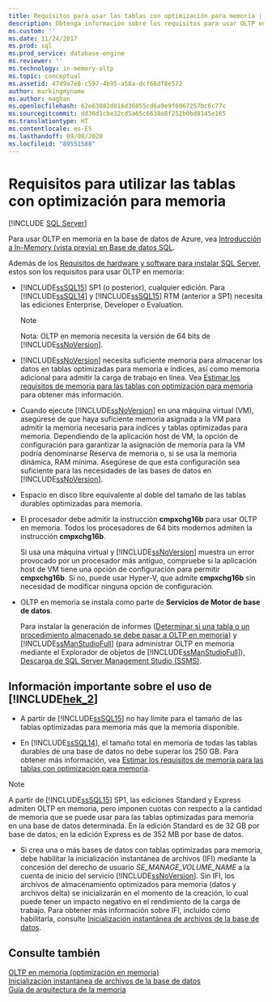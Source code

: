 ```yaml
---
title: Requisitos para usar las tablas con optimización para memoria | Microsoft Docs
description: Obtenga información sobre los requisitos para usar OLTP en memoria, como la versión de SQL Database, consideraciones sobre memoria y almacenamiento, y la instalación.
ms.custom: ''
ms.date: 11/24/2017
ms.prod: sql
ms.prod_service: database-engine
ms.reviewer: ''
ms.technology: in-memory-oltp
ms.topic: conceptual
ms.assetid: 47d9a7e8-c597-4b95-a58a-dcf66df8e572
author: markingmyname
ms.author: maghan
ms.openlocfilehash: 62e63082d016d36855cd6a9e9f6067257bc6c77c
ms.sourcegitcommit: dd36d1cbe32cd5a65c6638e8f252b0bd8145e165
ms.translationtype: HT
ms.contentlocale: es-ES
ms.lasthandoff: 09/08/2020
ms.locfileid: "89551588"
---
```

# <a name="requirements-for-using-memory-optimized-tables"></a>Requisitos para utilizar las tablas con optimización para memoria
 [!INCLUDE [SQL Server](../../includes/applies-to-version/sqlserver.md)]

  Para usar OLTP en memoria en la base de datos de Azure, vea [Introducción a In-Memory (vista previa) en Base de datos SQL](https://azure.microsoft.com/documentation/articles/sql-database-in-memory/).  
  
 Además de los [Requisitos de hardware y software para instalar SQL Server](../../sql-server/install/hardware-and-software-requirements-for-installing-sql-server.md), estos son los requisitos para usar OLTP en memoria:  
  
-   [!INCLUDE[ssSQL15](../../includes/sssql15-md.md)] SP1 (o posterior), cualquier edición. Para [!INCLUDE[ssSQL14](../../includes/sssql14-md.md)] y [!INCLUDE[ssSQL15](../../includes/sssql15-md.md)] RTM (anterior a SP1) necesita las ediciones Enterprise, Developer o Evaluation.
    
    > [!NOTE]
    > Nota: OLTP en memoria necesita la versión de 64 bits de [!INCLUDE[ssNoVersion](../../includes/ssnoversion-md.md)].  
  
-   [!INCLUDE[ssNoVersion](../../includes/ssnoversion-md.md)] necesita suficiente memoria para almacenar los datos en tablas optimizadas para memoria e índices, así como memoria adicional para admitir la carga de trabajo en línea. Vea [Estimar los requisitos de memoria para las tablas con optimización para memoria](../../relational-databases/in-memory-oltp/estimate-memory-requirements-for-memory-optimized-tables.md) para obtener más información.  

-   Cuando ejecute [!INCLUDE[ssNoVersion](../../includes/ssnoversion-md.md)] en una máquina virtual (VM), asegúrese de que haya suficiente memoria asignada a la VM para admitir la memoria necesaria para índices y tablas optimizadas para memoria. Dependiendo de la aplicación host de VM, la opción de configuración para garantizar la asignación de memoria para la VM podría denominarse Reserva de memoria o, si se usa la memoria dinámica, RAM mínima. Asegúrese de que esta configuración sea suficiente para las necesidades de las bases de datos en [!INCLUDE[ssNoVersion](../../includes/ssnoversion-md.md)].
  
-   Espacio en disco libre equivalente al doble del tamaño de las tablas durables optimizadas para memoria.  
  
-   El procesador debe admitir la instrucción **cmpxchg16b** para usar OLTP en memoria. Todos los procesadores de 64 bits modernos admiten la instrucción **cmpxchg16b**.  
  
     Si usa una máquina virtual y [!INCLUDE[ssNoVersion](../../includes/ssnoversion-md.md)] muestra un error provocado por un procesador más antiguo, compruebe si la aplicación host de VM tiene una opción de configuración para permitir **cmpxchg16b**. Si no, puede usar Hyper-V, que admite **cmpxchg16b** sin necesidad de modificar ninguna opción de configuración.  
  
-   OLTP en memoria se instala como parte de **Servicios de Motor de base de datos**.  
  
     Para instalar la generación de informes ([Determinar si una tabla o un procedimiento almacenado se debe pasar a OLTP en memoria](../../relational-databases/in-memory-oltp/determining-if-a-table-or-stored-procedure-should-be-ported-to-in-memory-oltp.md)) y [!INCLUDE[ssManStudioFull](../../includes/ssmanstudiofull-md.md)] (para administrar OLTP en memoria mediante el Explorador de objetos de [!INCLUDE[ssManStudioFull](../../includes/ssmanstudiofull-md.md)]), [Descarga de SQL Server Management Studio (SSMS)](../../ssms/download-sql-server-management-studio-ssms.md).   
  
## <a name="important-notes-on-using-hek_2"></a>Información importante sobre el uso de [!INCLUDE[hek_2](../../includes/hek-2-md.md)]  
  
-   A partir de [!INCLUDE[ssSQL15](../../includes/sssql15-md.md)] no hay límite para el tamaño de las tablas optimizadas para memoria más que la memoria disponible. 

-   En [!INCLUDE[ssSQL14](../../includes/sssql14-md.md)], el tamaño total en memoria de todas las tablas durables de una base de datos no debe superar los 250 GB. Para obtener más información, vea [Estimar los requisitos de memoria para las tablas con optimización para memoria](../../relational-databases/in-memory-oltp/estimate-memory-requirements-for-memory-optimized-tables.md).  

> [!NOTE]
> A partir de [!INCLUDE[ssSQL15](../../includes/sssql15-md.md)] SP1, las ediciones Standard y Express admiten OLTP en memoria, pero imponen cuotas con respecto a la cantidad de memoria que se puede usar para las tablas optimizadas para memoria en una base de datos determinada. En la edición Standard es de 32 GB por base de datos; en la edición Express es de 352 MB por base de datos. 
  
-   Si crea una o más bases de datos con tablas optimizadas para memoria, debe habilitar la inicialización instantánea de archivos (IFI) mediante la concesión del derecho de usuario *SE_MANAGE_VOLUME_NAME* a la cuenta de inicio del servicio [!INCLUDE[ssNoVersion](../../includes/ssnoversion-md.md)]. Sin IFI, los archivos de almacenamiento optimizados para memoria (datos y archivos delta) se inicializarán en el momento de la creación, lo cual puede tener un impacto negativo en el rendimiento de la carga de trabajo. Para obtener más información sobre IFI, incluido cómo habilitarla, consulte [Inicialización instantánea de archivos de la base de datos](../../relational-databases/databases/database-instant-file-initialization.md).
  
## <a name="see-also"></a>Consulte también  
 [OLTP en memoria &#40;optimización en memoria&#41;](../../relational-databases/in-memory-oltp/in-memory-oltp-in-memory-optimization.md)  
 [Inicialización instantánea de archivos de la base de datos](../../relational-databases/databases/database-instant-file-initialization.md)  
 [Guía de arquitectura de la memoria](../../relational-databases/memory-management-architecture-guide.md)
  
